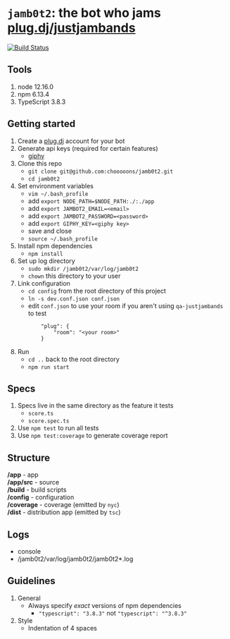 # `jamb0t2`: the bot who jams [plug.dj/justjambands](https://plug.dj/justjambands)

[![Build Status](https://travis-ci.org/chooooons/jamb0t2.svg?branch=master)](https://travis-ci.org/chooooons/jamb0t2)

## Tools
1. node 12.16.0
1. npm 6.13.4
1. TypeScript 3.8.3

## Getting started
1. Create a [plug.dj](https://plug.dj) account for your bot
1. Generate api keys (required for certain features)
    + [giphy](https://developers.giphy.com/docs/sdk/)
1. Clone this repo
    + `git clone git@github.com:chooooons/jamb0t2.git`
    + `cd jamb0t2`
1. Set environment variables
    + `vim ~/.bash_profile`
    + add `export NODE_PATH=$NODE_PATH:./:./app`
    + add `export JAMBOT2_EMAIL=<email>`
    + add `export JAMBOT2_PASSWORD=<password>`
    + add `export GIPHY_KEY=<giphy key>`
    + save and close
    + `source ~/.bash_profile`
1. Install npm dependencies
    + `npm install`
1. Set up log directory
    + `sudo mkdir /jamb0t2/var/log/jamb0t2`
    + `chown` this directory to your user
1. Link configuration
    + `cd config` from the root directory of this project
    + `ln -s dev.conf.json conf.json`
    + edit `conf.json` to use your room if you aren't using `qa-justjambands` to test
        ```
            "plug": {
                "room": "<your room>"
            }
1. Run
    + `cd ..` back to the root directory
    + `npm run start`

## Specs
1. Specs live in the same directory as the feature it tests
    + `score.ts`
    + `score.spec.ts`
1. Use `npm test` to run all tests
1. Use `npm test:coverage` to generate coverage report

## Structure
**/app** - app<br/>
**/app/src** - source<br/>
**/build** - build scripts<br/>
**/config** - configuration<br/>
**/coverage** - coverage (emitted by `nyc`)<br/>
**/dist** - distribution app (emitted by `tsc`)<br/>

 ## Logs
+ console
+ /jamb0t2/var/log/jamb0t2/jamb0t2*.log

## Guidelines
1. General
    + Always specify *exact* versions of npm dependencies
        + `"typescript": "3.8.3"` not `"typescript": "^3.8.3"`
1. Style
    + Indentation of 4 spaces
